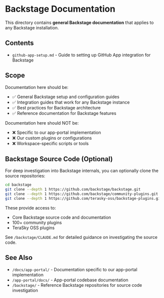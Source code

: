 # Backstage Documentation

This directory contains **general Backstage documentation** that applies to any Backstage installation.

## Contents

- `github-app-setup.md` - Guide to setting up GitHub App integration for Backstage

## Scope

Documentation here should be:
- ✅ General Backstage setup and configuration guides
- ✅ Integration guides that work for any Backstage instance
- ✅ Best practices for Backstage architecture
- ✅ Reference documentation for Backstage features

Documentation here should NOT be:
- ❌ Specific to our app-portal implementation
- ❌ Our custom plugins or configurations
- ❌ Workspace-specific scripts or tools

## Backstage Source Code (Optional)

For deep investigation into Backstage internals, you can optionally clone the source repositories:

```bash
cd backstage
git clone --depth 1 https://github.com/backstage/backstage.git
git clone --depth 1 https://github.com/backstage/community-plugins.git
git clone --depth 1 https://github.com/terasky-oss/backstage-plugins.git terasky-backstage-plugins
```

These provide access to:
- Core Backstage source code and documentation
- 100+ community plugins
- TeraSky OSS plugins

See `/backstage/CLAUDE.md` for detailed guidance on investigating the source code.

## See Also

- `/docs/app-portal/` - Documentation specific to our app-portal implementation
- `/app-portal/docs/` - App-portal codebase documentation
- `/backstage/` - Reference Backstage repositories for source code investigation
